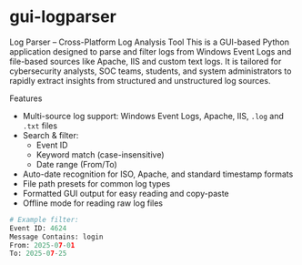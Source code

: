 # gui-logparser
Log Parser – Cross-Platform Log Analysis Tool
This is a GUI-based Python application designed to parse and filter logs from Windows Event Logs and file-based sources like Apache, IIS and custom text logs. It is tailored for cybersecurity analysts, SOC teams, students, and system administrators to rapidly extract insights from structured and unstructured log sources.

Features
- Multi-source log support: Windows Event Logs, Apache, IIS, `.log` and `.txt` files
- Search & filter:
  - Event ID
  - Keyword match (case-insensitive)
  - Date range (From/To)
- Auto-date recognition for ISO, Apache, and standard timestamp formats
- File path presets for common log types
- Formatted GUI output for easy reading and copy-paste
- Offline mode for reading raw log files

```python
# Example filter:
Event ID: 4624
Message Contains: login
From: 2025-07-01
To: 2025-07-25
